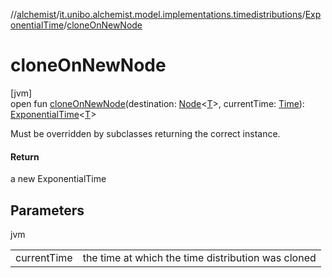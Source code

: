//[alchemist](../../../index.md)/[it.unibo.alchemist.model.implementations.timedistributions](../index.md)/[ExponentialTime](index.md)/[cloneOnNewNode](clone-on-new-node.md)

# cloneOnNewNode

[jvm]\
open fun [cloneOnNewNode](clone-on-new-node.md)(destination: [Node](../../it.unibo.alchemist.model.interfaces/-node/index.md)<[T](../../it.unibo.alchemist/-supported-incarnations/get.md)>, currentTime: [Time](../../it.unibo.alchemist.model.interfaces/-time/index.md)): [ExponentialTime](index.md)<[T](../../it.unibo.alchemist/-supported-incarnations/get.md)>

Must be overridden by subclasses returning the correct instance.

#### Return

a new ExponentialTime

## Parameters

jvm

| | |
|---|---|
| currentTime | the time at which the time distribution was cloned |
